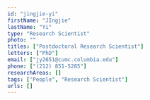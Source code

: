 ```yaml
---
id: "jingjie-yi"
firstName: "JIngjie"
lastName: "Yi"
type: "Research Scientist"
photo: ""
titles: ["Postdoctoral Research Scientist"]
letters: ["PhD"]
email: ["jy2651@cumc.columbia.edu"]
phone: ["(212) 851-5285"]
researchAreas: []
tags: ["People", "Research Scientist"]
urls: []
---
```

